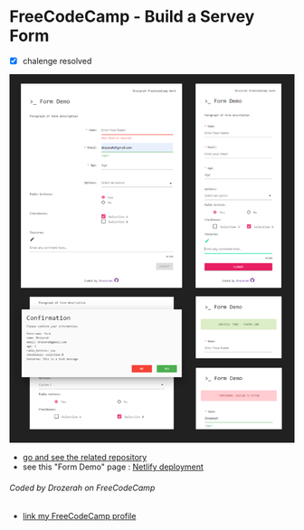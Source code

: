 # FreeCodeCamp - Build a Servey Form

- [x] chalenge resolved

[![servey form](img/form-demo.png)](https://form-demo.netlify.com/)

- [go and see the related repository](https://github.com/Drozerah/form-demo)
- see this "Form Demo" page : [Netlify deployment](https://the-moon.netlify.com/)

###### Coded by Drozerah on FreeCodeCamp

* [link my FreeCodeCamp profile](https://www.freecodecamp.org/drozerah)